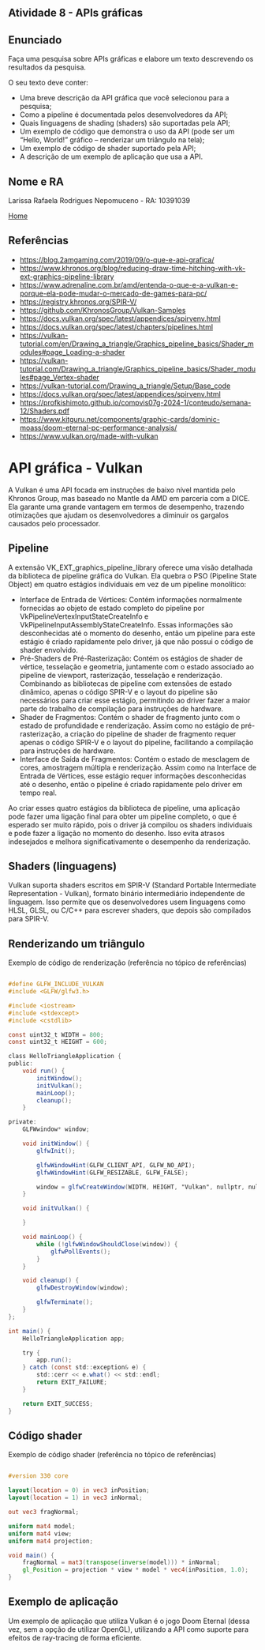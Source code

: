 ## Atividade 8 - APIs gráficas
## Enunciado
Faça uma pesquisa sobre APIs gráficas e elabore um texto descrevendo os resultados da pesquisa.

O seu texto deve conter:

- Uma breve descrição da API gráfica que você selecionou para a pesquisa;
- Como a pipeline é documentada pelos desenvolvedores da API;
- Quais linguagens de shading (shaders) são suportadas pela API;
- Um exemplo de código que demonstra o uso da API (pode ser um “Hello, World!” gráfico – renderizar um triângulo na tela);
- Um exemplo de código de shader suportado pela API;
- A descrição de um exemplo de aplicação que usa a API.

## Nome e RA
Larissa Rafaela Rodrigues Nepomuceno - RA: 10391039

[Home](README.md)

## Referências
- https://blog.2amgaming.com/2019/09/o-que-e-api-grafica/
- https://www.khronos.org/blog/reducing-draw-time-hitching-with-vk-ext-graphics-pipeline-library
- https://www.adrenaline.com.br/amd/entenda-o-que-e-a-vulkan-e-porque-ela-pode-mudar-o-mercado-de-games-para-pc/
- https://registry.khronos.org/SPIR-V/
- https://github.com/KhronosGroup/Vulkan-Samples
- https://docs.vulkan.org/spec/latest/appendices/spirvenv.html
- https://docs.vulkan.org/spec/latest/chapters/pipelines.html
- https://vulkan-tutorial.com/en/Drawing_a_triangle/Graphics_pipeline_basics/Shader_modules#page_Loading-a-shader
- https://vulkan-tutorial.com/Drawing_a_triangle/Graphics_pipeline_basics/Shader_modules#page_Vertex-shader
- https://vulkan-tutorial.com/Drawing_a_triangle/Setup/Base_code
- https://docs.vulkan.org/spec/latest/appendices/spirvenv.html
- https://profkishimoto.github.io/compvis07g-2024-1/conteudo/semana-12/Shaders.pdf
- https://www.kitguru.net/components/graphic-cards/dominic-moass/doom-eternal-pc-performance-analysis/
- https://www.vulkan.org/made-with-vulkan


# API gráfica - Vulkan
  A Vulkan é uma API focada em instruções de baixo nível mantida pelo Khronos Group, mas  baseado no Mantle da AMD em parceria com a DICE. Ela garante uma grande vantagem em termos de desempenho, trazendo otimizações que ajudam os desenvolvedores a diminuir os gargalos causados pelo processador.
## Pipeline

  A extensão VK_EXT_graphics_pipeline_library oferece uma visão detalhada da biblioteca de pipeline gráfica do Vulkan. Ela quebra o PSO (Pipeline State Object) em quatro estágios individuais em vez de um pipeline monolítico:

  - Interface de Entrada de Vértices: Contém informações normalmente fornecidas ao objeto de estado completo do pipeline por VkPipelineVertexInputStateCreateInfo e VkPipelineInputAssemblyStateCreateInfo. Essas informações são desconhecidas até o momento do desenho, então um pipeline para este estágio é criado rapidamente pelo driver, já que não possui o código de shader envolvido.
  - Pré-Shaders de Pré-Rasterização: Contém os estágios de shader de vértice, tesselação e geometria, juntamente com o estado associado ao pipeline de viewport, rasterização, tesselação e renderização. Combinando as bibliotecas de pipeline com extensões de estado dinâmico, apenas o código SPIR-V e o layout do pipeline são necessários para criar esse estágio, permitindo ao driver fazer a maior parte do trabalho de compilação para instruções de hardware.
  - Shader de Fragmentos: Contém o shader de fragmento junto com o estado de profundidade e renderização. Assim como no estágio de pré-rasterização, a criação do pipeline de shader de fragmento requer apenas o código SPIR-V e o layout do pipeline, facilitando a compilação para instruções de hardware.
  - Interface de Saída de Fragmentos: Contém o estado de mesclagem de cores, amostragem múltipla e renderização. Assim como na Interface de Entrada de Vértices, esse estágio requer informações desconhecidas até o desenho, então o pipeline é criado rapidamente pelo driver em tempo real.
    
  Ao criar esses quatro estágios da biblioteca de pipeline, uma aplicação pode fazer uma ligação final para obter um pipeline completo, o que é esperado ser muito rápido, pois o driver já compilou os shaders individuais e pode fazer a ligação no momento do desenho. Isso evita atrasos indesejados e melhora significativamente o desempenho da renderização.
  
## Shaders (linguagens)

  Vulkan suporta shaders escritos em SPIR-V (Standard Portable Intermediate Representation - Vulkan), formato binário intermediário independente de linguagem. Isso permite que os desenvolvedores usem linguagens como HLSL, GLSL, ou C/C++ para escrever shaders, que depois são compilados para SPIR-V.
  
## Renderizando um triângulo

Exemplo de código de renderização (referência no tópico de referências)

``` glsl

#define GLFW_INCLUDE_VULKAN
#include <GLFW/glfw3.h>

#include <iostream>
#include <stdexcept>
#include <cstdlib>

const uint32_t WIDTH = 800;
const uint32_t HEIGHT = 600;

class HelloTriangleApplication {
public:
    void run() {
        initWindow();
        initVulkan();
        mainLoop();
        cleanup();
    }

private:
    GLFWwindow* window;

    void initWindow() {
        glfwInit();

        glfwWindowHint(GLFW_CLIENT_API, GLFW_NO_API);
        glfwWindowHint(GLFW_RESIZABLE, GLFW_FALSE);

        window = glfwCreateWindow(WIDTH, HEIGHT, "Vulkan", nullptr, nullptr);
    }

    void initVulkan() {

    }

    void mainLoop() {
        while (!glfwWindowShouldClose(window)) {
            glfwPollEvents();
        }
    }

    void cleanup() {
        glfwDestroyWindow(window);

        glfwTerminate();
    }
};

int main() {
    HelloTriangleApplication app;

    try {
        app.run();
    } catch (const std::exception& e) {
        std::cerr << e.what() << std::endl;
        return EXIT_FAILURE;
    }

    return EXIT_SUCCESS;
}

```


## Código shader

Exemplo de código shader (referência no tópico de referências)

``` glsl

#version 330 core

layout(location = 0) in vec3 inPosition;
layout(location = 1) in vec3 inNormal;

out vec3 fragNormal;

uniform mat4 model;
uniform mat4 view;
uniform mat4 projection;

void main() {
    fragNormal = mat3(transpose(inverse(model))) * inNormal;
    gl_Position = projection * view * model * vec4(inPosition, 1.0);
}

```


## Exemplo de aplicação
Um exemplo de aplicação que utiliza Vulkan é o jogo Doom Eternal (dessa vez, sem a opção de utilizar OpenGL), utilizando a API como suporte para efeitos de ray-tracing de forma eficiente.
